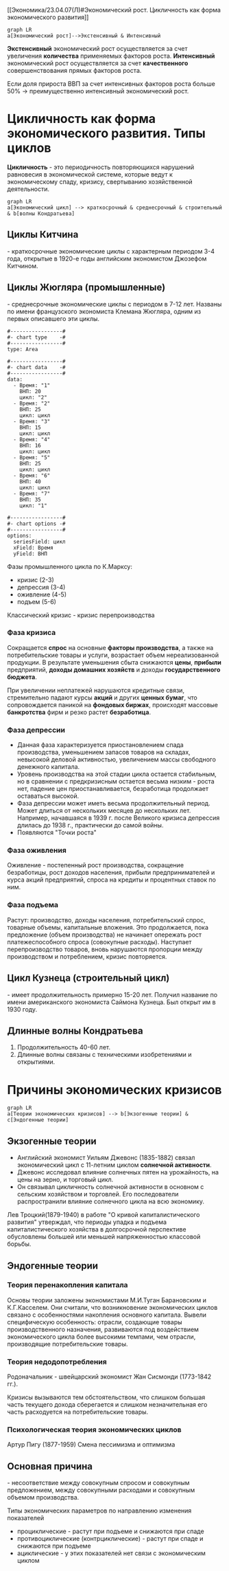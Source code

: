 [[Экономика/23.04.07(Л)#Экономический рост. Цикличность как форма экономического развития]]
```mermaid
graph LR
a[Экономический рост]-->Экстенсивный & Интенсивный
```
**Экстенсивный** экономический рост осуществляется за счет увеличения **количества** применяемых факторов роста.
**Интенсивный** экономический рост осуществляется за счет **качественного** совершенствования прямых факторов роста.

Если доля прироста ВВП за счет интенсивных факторов роста больше 50% -> преимущественно интенсивный экономический рост.

# Цикличность как форма экономического развития. Типы циклов
**Цикличность** - это периодичность повторяющихся нарушений равновесия в экономической системе, которые ведут к экономическому спаду, кризису, свертыванию хозяйственной деятельности.

```mermaid
graph LR
a[Экономический цикл] --> краткосрочный & среднесрочный & строительный & b[волны Кондратьева]
```
## Циклы Китчина
\- краткосрочные экономические циклы с характерным периодом 3-4 года, открытые в 1920-е годы английским экономистом Джозефом Китчином.

## Циклы Жюгляра (промышленные)
\- среднесрочные экономические циклы с периодом в 7-12 лет. Названы по имени французского экономиста Клемана Жюгляра, одним из первых описавшего эти циклы.
```chartsview
#-----------------#
#- chart type    -#
#-----------------#
type: Area

#-----------------#
#- chart data    -#
#-----------------#
data:
  - Время: "1"
    ВНП: 20
    цикл: "2"
  - Время: "2"
    ВНП: 25
    цикл: цикл
  - Время: "3"
    ВНП: 15
    цикл: цикл
  - Время: "4"
    ВНП: 16
    цикл: цикл
  - Время: "5"
    ВНП: 25
    цикл: цикл
  - Время: "6"
    ВНП: 40
    цикл: цикл
  - Время: "7"
    ВНП: 35
    цикл: "1"

#-----------------#
#- chart options -#
#-----------------#
options:
  seriesField: цикл
  xField: Время
  yField: ВНП
```
Фазы промышленного цикла по К.Марксу:
- кризис (2-3)
- депрессия (3-4)
- оживление (4-5)
- подъем (5-6)

Классический кризис - кризис перепроизводства

### Фаза кризиса
Сокращается **спрос** на основные **факторы производства**, а также на потребительские товары и услуги, возрастает объем нереализованной продукции. В результате уменьшения сбыта снижаются **цены**, **прибыли** предприятий, **доходы домашних хозяйств** и доходы **государственного бюджета**.

При увеличении неплатежей нарушаются кредитные связи, стремительно падают курсы **акций** и других **ценных бумаг**, что сопровождается паникой на **фондовых биржах**, происходят массовые **банкротства** фирм и резко растет **безработица**.

### Фаза депрессии
- Данная фаза характеризуется приостановлением спада производства, уменьшением запасов товаров на складах, невысокой деловой активностью, увеличением массы свободного денежного капитала.
- Уровень производства на этой стадии цикла остается стабильным, но в сравнении с предкризисным остается весьма низким - роста нет, падение цен приостанавливается, безработица продолжает оставаться высокой.
- Фаза депрессии может иметь весьма продолжительный период.
  Может длиться от нескольких месяцев до нескольких лет. Например, начавшаяся в 1939 г. после Великого кризиса депрессия длилась до 1938 г., практически до самой войны.
- Появляются "Точки роста"

### Фаза оживления
Оживление - постепенный рост производства, сокращение безработицы, рост доходов населения, прибыли предпринимателей и курса акций предприятий, спроса на кредиты и процентных ставок по ним.

### Фаза подъема
Растут: производство, доходы населения, потребительский спрос, товарные объемы, капитальные вложения. Это продолжается, пока предложение (объем производства) не начинает опережать рост платежеспособного спроса (совокупные расходы). Наступает перепроизводство товаров, вновь нарушаются пропорции между производством и потреблением, кризис повторяется.

## Цикл Кузнеца (строительный цикл)
\- имеет продолжительность примерно 15-20 лет. Получил название по имени американского экономиста Саймона Кузнеца. Был открыт им в 1930 году.

## Длинные волны Кондратьева
1. Продолжительность 40-60 лет.
2. Длинные волны связаны с техническими изобретениями и открытиями.

# Причины экономических кризисов
```mermaid
graph LR
a[Теории экономических кризисов] --> b[Экзогенные теории] & c[Эндогенные теории]
```
## Экзогенные теории
- Английский экономист Уильям Джевонс (1835-1882) связал экономический цикл с 11-летним циклом **солнечной активности**.
- Джевонс исследовал влияние солнечных пятен на урожайность, на цены на зерно, и торговый цикл.
- Он связывал цикличность солнечной активности в основном с сельским хозяйством и торговлей. Его последователи распространили влияние солнечного цикла на всю экономику.

Лев Троцкий(1879-1940) в работе "О кривой капиталистического развития" утверждал, что периоды упадка и подъема капиталистического хозяйства в долгосрочной перспективе обусловлены большей или меньшей напряженностью классовой борьбы.

## Эндогенные теории
### Теория перенакопления капитала
Основы теории заложены экономистами М.И.Туган Барановским и К.Г.Касселем. Они считали, что возникновение экономических циклов связано с особенностями накопления основного капитала. Вывели специфическую особенность: отрасли, создающие товары производственного назначения, развиваются под воздействием экономического цикла более высокими темпами, чем отрасли, производящие потребительские товары.

### Теория недодопотребления
Родоначальник - швейцарский экономист Жан Сисмонди (1773-1842 гг.).

Кризисы вызываются тем обстоятельством, что слишком большая часть текущего дохода сберегается и слишком незначительная его часть расходуется на потребительские товары.

### Психологическая теория экономических циклов
Артур Пигу (1877-1959)
Смена пессимизма и оптимизма

## Основная причина
\- несоответствие между совокупным спросом и совокупным предложением, между совокупными расходами и совокупным объемом производства.

Типы экономических параметров по направлению изменения показателей
- проциклические - растут при подъеме и снижаются при спаде
- противоциклические (контрциклические) - растут при спаде и снижаются при подъеме
- ациклические - у этих показателей нет связи с экономическим циклом